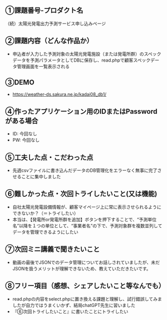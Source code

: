## ①課題番号-プロダクト名
（続）太陽光発電出力予測サービス申し込みページ

## ②課題内容（どんな作品か）
- 申込者が入力した予測対象の太陽光発電施設（または発電所群）のスペックデータを予測パラメータとしてDBに保存し、read.phpで顧客スペックデータ管理画面を一覧表示される

## ③DEMO
- https://weather-ds.sakura.ne.jp/kadai08_db1/

## ④作ったアプリケーション用のIDまたはPasswordがある場合
- ID: 今回なし
- PW: 今回なし

## ⑤工夫した点・こだわった点
- 先週csvファイルに書き込んだデータのDB管理化をエラーなく無事に完了させることに集中しました

## ⑥難しかった点・次回トライしたいこと(又は機能)
- 自社太陽光発電設備情報が、顧客マイページ上に常に表示させられるようにできないか？（＝トライしたい）
- 本当は、【発電所or発電所群を追加】ボタンを押下することで、“予測単位名”以降を１つの単位として、“事業者名”の下で、予測対象群を複数並列してデータを管理できるようにしたい

## ⑦次回ミニ講義で聞きたいこと
- 動画の最後でJSONでのデータ管理についてお話しされていましたが、未だJSONを扱うメリットが理解できないため、教えていただきたいです。

## ⑧フリー項目（感想、シェアしたいこと等なんでも）
- read.phpの内容をselect.phpに置き換える課題と理解し、試行錯誤してみましたが自力ではうまくいかず、結局chatGPT先生に習いました
- 『⑥次回トライしたいこと』に書いたことにトライしたい